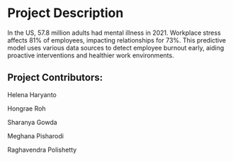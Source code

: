 <h1>Project Description</h1>

In the US, 57.8 million adults had mental illness in 2021. Workplace stress affects 81% of employees, impacting relationships for 73%. This predictive model uses various data sources to detect employee burnout early, aiding proactive interventions and healthier work environments.

<h2>Project Contributors:</h2>

Helena Haryanto

Hongrae Roh

Sharanya Gowda

Meghana Pisharodi

Raghavendra Polishetty
